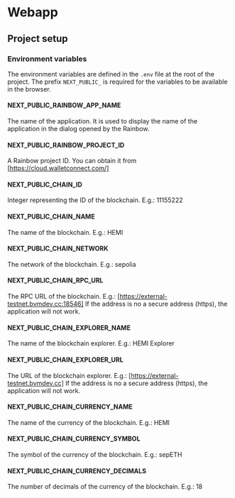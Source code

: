# Webapp

## Project setup

### Environment variables

The environment variables are defined in the `.env` file at the root of the project.
The prefix `NEXT_PUBLIC_` is required for the variables to be available in the browser.

#### NEXT_PUBLIC_RAINBOW_APP_NAME

The name of the application. It is used to display the name of the application in the dialog opened by the Rainbow.

#### NEXT_PUBLIC_RAINBOW_PROJECT_ID

A Rainbow project ID. You can obtain it from [https://cloud.walletconnect.com/]

#### NEXT_PUBLIC_CHAIN_ID

Integer representing the ID of the blockchain. E.g.: 11155222

#### NEXT_PUBLIC_CHAIN_NAME

The name of the blockchain. E.g.: HEMI

#### NEXT_PUBLIC_CHAIN_NETWORK

The network of the blockchain. E.g.: sepolia

#### NEXT_PUBLIC_CHAIN_RPC_URL

The RPC URL of the blockchain. E.g.: [https://external-testnet.bvmdev.cc:18546]
If the address is no a secure address (https), the application will not work.

#### NEXT_PUBLIC_CHAIN_EXPLORER_NAME

The name of the blockchain explorer. E.g.: HEMI Explorer

#### NEXT_PUBLIC_CHAIN_EXPLORER_URL

The URL of the blockchain explorer. E.g.: [https://external-testnet.bvmdev.cc]
If the address is no a secure address (https), the application will not work.

#### NEXT_PUBLIC_CHAIN_CURRENCY_NAME

The name of the currency of the blockchain. E.g.: HEMI

#### NEXT_PUBLIC_CHAIN_CURRENCY_SYMBOL

The symbol of the currency of the blockchain. E.g.: sepETH

#### NEXT_PUBLIC_CHAIN_CURRENCY_DECIMALS

The number of decimals of the currency of the blockchain. E.g.: 18

